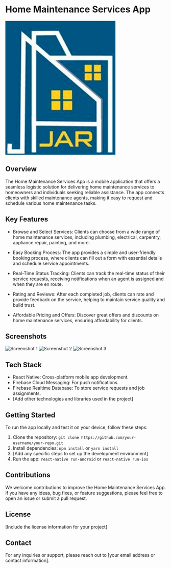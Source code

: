 # Home Maintenance Services App

![App Logo](/assets/logo.png)

## Overview

The Home Maintenance Services App is a mobile application that offers a seamless logistic solution for delivering home maintenance services to homeowners and individuals seeking reliable assistance. The app connects clients with skilled maintenance agents, making it easy to request and schedule various home maintenance tasks.

## Key Features

- Browse and Select Services: Clients can choose from a wide range of home maintenance services, including plumbing, electrical, carpentry, appliance repair, painting, and more.

- Easy Booking Process: The app provides a simple and user-friendly booking process, where clients can fill out a form with essential details and schedule service appointments.

- Real-Time Status Tracking: Clients can track the real-time status of their service requests, receiving notifications when an agent is assigned and when they are en route.

- Rating and Reviews: After each completed job, clients can rate and provide feedback on the service, helping to maintain service quality and build trust.

- Affordable Pricing and Offers: Discover great offers and discounts on home maintenance services, ensuring affordability for clients.

## Screenshots

![Screenshot 1](path/to/screenshot-1.png)
![Screenshot 2](path/to/screenshot-2.png)
![Screenshot 3](path/to/screenshot-3.png)

## Tech Stack

- React Native: Cross-platform mobile app development.
- Firebase Cloud Messaging: For push notifications.
- Firebase Realtime Database: To store service requests and job assignments.
- [Add other technologies and libraries used in the project]

## Getting Started

To run the app locally and test it on your device, follow these steps:

1. Clone the repository: `git clone https://github.com/your-username/your-repo.git`
2. Install dependencies: `npm install` or `yarn install`
3. [Add any specific steps to set up the development environment]
4. Run the app: `react-native run-android` or `react-native run-ios`

## Contributions

We welcome contributions to improve the Home Maintenance Services App. If you have any ideas, bug fixes, or feature suggestions, please feel free to open an issue or submit a pull request.

## License

[Include the license information for your project]

## Contact

For any inquiries or support, please reach out to [your email address or contact information].
